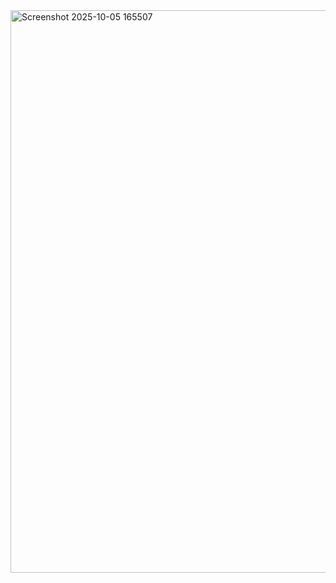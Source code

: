 <img width="1904" height="900" alt="Screenshot 2025-10-05 165507" src="https://github.com/user-attachments/assets/e439cb3f-bf0d-466f-8c58-b4bc53336963" />
